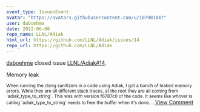```yaml
---
event_type: IssuesEvent
avatar: "https://avatars.githubusercontent.com/u/10790104?"
user: daboehme
date: 2022-06-08
repo_name: LLNL/Adiak
html_url: https://github.com/LLNL/Adiak/issues/14
repo_url: https://github.com/LLNL/Adiak
---
```


<a href='https://github.com/daboehme' target='_blank'>daboehme</a> closed issue <a href='https://github.com/LLNL/Adiak/issues/14' target='_blank'>LLNL/Adiak#14</a>.

<p>Memory leak</p><small>When running the clang sanitizers in a code using Adiak, I got a bunch of leaked memory errors.  While they are all different stack traces, at the root they are all coming from `adiak_type_to_string`.  This was with version f6787c0 of the code.  It seems like whover is calling `adiak_type_to_string` needs to free the buffer when it's done....</small><a href='https://github.com/LLNL/Adiak/issues/14' target='_blank'>View Comment</a>